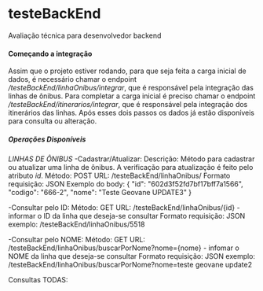 # testeBackEnd
Avaliação técnica para desenvolvedor backend

#### Começando a integração

Assim que o projeto estiver rodando, para que seja feita a carga inicial de dados, é necessário chamar o endpoint */testeBackEnd/linhaOnibus/integrar*, que é responsável pela integração das linhas de ônibus. Para completar a carga inicial é preciso chamar o endpoint */testeBackEnd/itinerarios/integrar*, que é responsável pela integração dos itinerários das linhas. Após esses dois passos os dados já estão disponíveis para consulta ou alteração.


##### Operações Disponíveis

*LINHAS DE ÔNIBUS*
-Cadastrar/Atualizar:
Descrição: Método para cadastrar ou atualizar uma linha de ônibus. A verificação para atualização é feito pelo atributo *id*.
Método: POST
URL: /testeBackEnd/linhaOnibus/
Formato requisição: JSON
Exemplo do body:
    {
        "id": "602d3f52fd7bf17bff7a1566",
        "codigo": "666-2",
        "nome": "Teste Geovane UPDATE3"
    }

-Consultar pelo ID:
Método: GET
URL: /testeBackEnd/linhaOnibus/{id} - informar o ID da linha que deseja-se consultar
Formato requisição: JSON
exemplo: /testeBackEnd/linhaOnibus/5518

-Consultar pelo NOME:
Método: GET
URL: /testeBackEnd/linhaOnibus/buscarPorNome?nome={nome} - infomar o NOME da linha que deseja-se consultar
Formato requisição: JSON
exemplo: /testeBackEnd/linhaOnibus/buscarPorNome?nome=teste geovane update2

Consultas TODAS:


